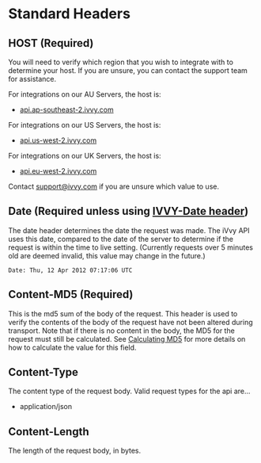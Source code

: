 # Standard Headers

## HOST \(Required\)

You will need to verify which region that you wish to integrate with to determine your host. If you are unsure, you can contact the support team for assistance.

For integrations on our AU Servers, the host is:

* [api.ap-southeast-2.ivvy.com](http://api.ap-southeast-2.ivvy.com/)

For integrations on our US Servers, the host is:

* [api.us-west-2.ivvy.com](http://api.us-west-2.ivvy.com/)

For integrations on our UK Servers, the host is:

* [api.eu-west-2.ivvy.com](http://api.eu-west-2.ivvy.com/)

Contact [support@ivvy.com](mailto:support@ivvy.com) if you are unsure which value to use.

## Date \(Required unless using [IVVY-Date header](custom-headers.md#ivvy-date-optional)\)

The date header determines the date the request was made. The iVvy API uses this date, compared to the date of the server to determine if the request is within the time to live setting. \(Currently requests over 5 minutes old are deemed invalid, this value may change in the future.\)

`Date: Thu, 12 Apr 2012 07:17:06 UTC`

## Content-MD5 \(Required\)

This is the md5 sum of the body of the request. This header is used to verify the contents of the body of the request have not been altered during transport. Note that if there is no content in the body, the MD5 for the request must still be calculated. See [Calculating MD5](../../../development-reference/calculating-md5.md) for more details on how to calculate the value for this field.

## Content-Type

The content type of the request body. Valid request types for the api are...

* application/json

## Content-Length

The length of the request body, in bytes.

